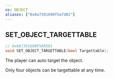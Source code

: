 ```yaml
---
ns: OBJECT
aliases: ["0x8a7391690f5afd81"]
---
```

## SET_OBJECT_TARGETTABLE

```c
// 0x8A7391690F5AFD81
void SET_OBJECT_TARGETTABLE(bool Targettable);
```

The player can auto target the object.

Only four objects can be targettable at any time.

